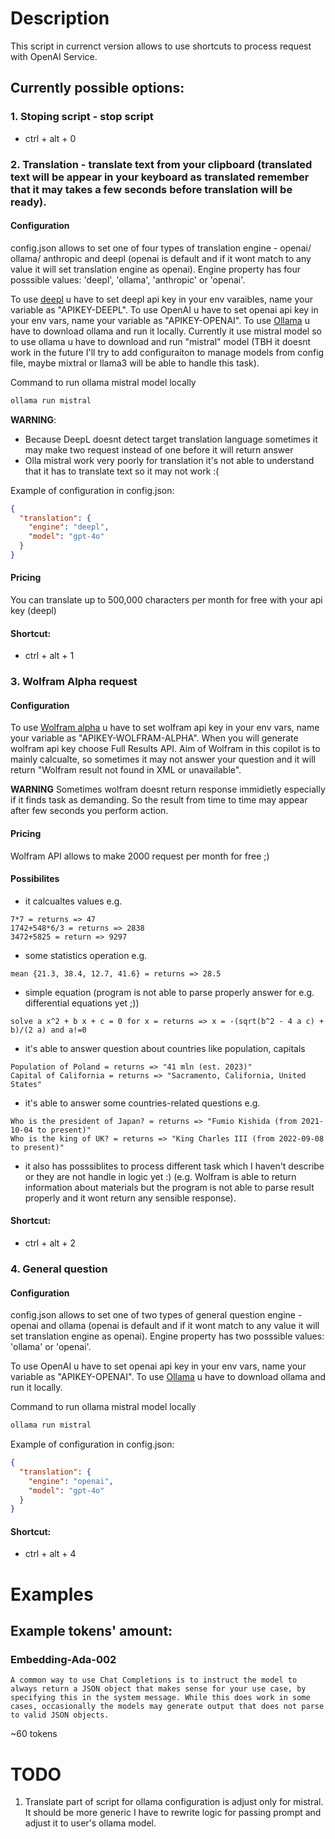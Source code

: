 # Description

This script in currenct version allows to use shortcuts to process request with OpenAI Service.

## Currently possible options:

### 1. Stoping script - stop script

- ctrl + alt + 0

### 2. Translation - translate text from your clipboard (translated text will be appear in your keyboard as translated remember that it may takes a few seconds before translation will be ready).

#### Configuration

config.json allows to set one of four types of translation engine - openai/ ollama/ anthropic and deepl (openai is default and if it wont match to any value it will set translation engine as openai). Engine property has four posssible values: 'deepl', 'ollama', 'anthropic' or 'openai'.

To use [deepl](https://www.deepl.com/pl/your-account/keys) u have to set deepl api key in your env varaibles, name your variable as "APIKEY-DEEPL".
To use OpenAI u have to set openai api key in your env vars, name your variable as "APIKEY-OPENAI".
To use [Ollama](https://ollama.com/) u have to download ollama and run it locally. Currently it use mistral model so to use ollama u have to download and run "mistral" model (TBH it doesnt work in the future I'll try to add configuraiton to manage models from config file, maybe mixtral or llama3 will be able to handle this task).

Command to run ollama mistral model locally

```bash
ollama run mistral
```

**WARNING**:

- Because DeepL doesnt detect target translation language sometimes it may make two request instead of one before it will return answer
- Olla mistral work very poorly for translation it's not able to understand that it has to translate text so it may not work :(

Example of configuration in config.json:

```json
{
  "translation": {
    "engine": "deepl",
    "model": "gpt-4o"
  }
}
```

#### Pricing

You can translate up to 500,000 characters per month for free with your api key (deepl)

#### Shortcut:

- ctrl + alt + 1

### 3. Wolfram Alpha request

#### Configuration

To use [Wolfram alpha](https://products.wolframalpha.com/api/documentation) u have to set wolfram api key in your env vars, name your variable as "APIKEY-WOLFRAM-ALPHA". When you will generate wolfram api key choose Full Results API. Aim of Wolfram in this copilot is to mainly calcualte, so sometimes it may not answer your question and it will return "Wolfram result not found in XML or unavailable".

**WARNING** Sometimes wolfram doesnt return response immidietly especially if it finds task as demanding. So the result from time to time may appear after few seconds you perform action.

#### Pricing

Wolfram API allows to make 2000 request per month for free ;)

#### Possibilites

- it calcualtes values e.g.

```plaintext
7*7 = returns => 47
1742+548*6/3 = returns => 2838
3472+5825 = return => 9297
```

- some statistics operation e.g.

```plaintext
mean {21.3, 38.4, 12.7, 41.6} = returns => 28.5
```

- simple equation (program is not able to parse properly answer for e.g. differential equations yet ;))

```
solve a x^2 + b x + c = 0 for x = returns => x = -(sqrt(b^2 - 4 a c) + b)/(2 a) and a!=0
```

- it's able to answer question about countries like population, capitals

```plaintext
Population of Poland = returns => "41 mln (est. 2023)"
Capital of California = returns => "Sacramento, California, United States"
```

- it's able to answer some countries-related questions e.g.

```plaintext
Who is the president of Japan? = returns => "Fumio Kishida (from 2021-10-04 to present)"
Who is the king of UK? = returns => "King Charles III (from 2022-09-08 to present)"
```

- it also has posssiblites to process different task which I haven't describe or they are not handle in logic yet :) (e.g. Wolfram is able to return information about materials but the program is not able to parse result properly and it wont return any sensible response).

#### Shortcut:

- ctrl + alt + 2

### 4. General question

#### Configuration

config.json allows to set one of two types of general question engine - openai and ollama (openai is default and if it wont match to any value it will set translation engine as openai). Engine property has two posssible values: 'ollama' or 'openai'.

To use OpenAI u have to set openai api key in your env vars, name your variable as "APIKEY-OPENAI".
To use [Ollama](https://ollama.com/) u have to download ollama and run it locally.

Command to run ollama mistral model locally

```bash
ollama run mistral
```

Example of configuration in config.json:

```json
{
  "translation": {
    "engine": "openai",
    "model": "gpt-4o"
  }
}
```

#### Shortcut:

- ctrl + alt + 4

# Examples

## Example tokens' amount:

### Embedding-Ada-002

```
A common way to use Chat Completions is to instruct the model to always return a JSON object that makes sense for your use case, by specifying this in the system message. While this does work in some cases, occasionally the models may generate output that does not parse to valid JSON objects.
```

~60 tokens

# TODO

1. Translate part of script for ollama configuration is adjust only for mistral. It should be more generic I have to rewrite logic for passing prompt and adjust it to user's ollama model.
